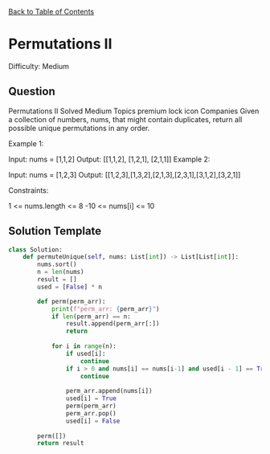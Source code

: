 [Back to Table of Contents](../README.md)

# Permutations II
Difficulty: Medium

## Question
Permutations II
Solved
Medium
Topics
premium lock icon
Companies
Given a collection of numbers, nums, that might contain duplicates, return all possible unique permutations in any order.

 

Example 1:

Input: nums = [1,1,2]
Output:
[[1,1,2],
 [1,2,1],
 [2,1,1]]
Example 2:

Input: nums = [1,2,3]
Output: [[1,2,3],[1,3,2],[2,1,3],[2,3,1],[3,1,2],[3,2,1]]
 

Constraints:

1 <= nums.length <= 8
-10 <= nums[i] <= 10

## Solution Template
```python
class Solution:
    def permuteUnique(self, nums: List[int]) -> List[List[int]]:
        nums.sort()
        n = len(nums)
        result = []
        used = [False] * n

        def perm(perm_arr):
            print(f"perm_arr: {perm_arr}")
            if len(perm_arr) == n:
                result.append(perm_arr[:])
                return
            
            for i in range(n):
                if used[i]:
                    continue
                if i > 0 and nums[i] == nums[i-1] and used[i - 1] == True:
                    continue
                
                perm_arr.append(nums[i])
                used[i] = True
                perm(perm_arr)
                perm_arr.pop()
                used[i] = False
        
        perm([])
        return result
        
```

